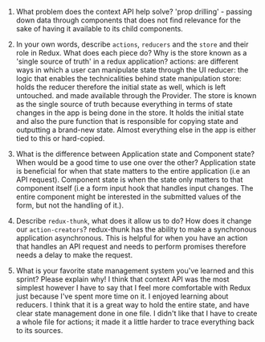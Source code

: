 1. What problem does the context API help solve?
    'prop drilling' - passing down data through components that
    does not find relevance for the sake of having it available to its child
    components. 
2. In your own words, describe `actions`, `reducers` and the `store` and their role in Redux. What does each piece do? Why is the store known as a 'single source of truth' in a redux application?
    actions: are different ways in which a user can manipulate state through the UI
    reducer: the logic that enables the technicalities behind state manipulation
    store:  holds the reducer therefore the initial state as well, which is left untouched. and made available through the Provider.
    The store is known as the single source of truth because everything in terms of state changes in the app is being done in the store. It holds the initial state and also the pure function that is responsible for copying state and outputting a brand-new state. Almost everything else in the app is either tied to this or hard-copied. 

3. What is the difference between Application state and Component state? When would be a good time to use one over the other?
    Application state is beneficial for when that state matters to the entire application (i.e an API request). Component state is when the state only matters to that component itself (i.e a form input hook that handles input changes. The entire component might be interested in the submitted values of the form, but not the handling of it.).

4. Describe `redux-thunk`, what does it allow us to do? How does it change our `action-creators`?
    redux-thunk has the ability to make a synchronous application asynchronous. This is helpful for when you have an action that handles an API request and needs to perform promises therefore needs a delay to make the request.

5. What is your favorite state management system you've learned and this sprint? Please explain why!
    I think that context API was the most simplest however I have to say that I feel more comfortable with Redux just because I've spent more time on it.
    I enjoyed learning about reducers. I think that it is a great way to hold the entire state, and have clear state management done in one file. I didn't like that I have to create a whole file for actions; it made it a little harder to trace everything back to its sources. 
